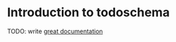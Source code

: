 # Introduction to todoschema

TODO: write [great documentation](http://jacobian.org/writing/what-to-write/)
